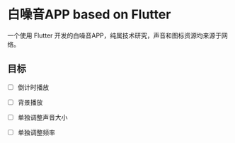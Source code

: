 # 白噪音APP based on Flutter

一个使用 Flutter 开发的白噪音APP，纯属技术研究，声音和图标资源均来源于网络。

## 目标

* [ ] 倒计时播放

* [ ] 背景播放

* [ ] 单独调整声音大小

* [ ] 单独调整频率
